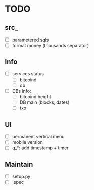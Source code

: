 # TODO

## src_
- [ ] parametered sqls
- [ ] format money (thousands separator)

## Info
- [ ] services status
  - [ ] bitcoind
  - [ ] db
- [ ] DBs info:
  - [ ] bitcoind height
  - [ ] DB main (blocks, dates)
  - [ ] txo

## UI
- [ ] permanent vertical menu
- [ ] mobile version
- [ ] q_*: add timestamp + timer 

## Maintain
- [ ] setup.py
- [ ] .spec
